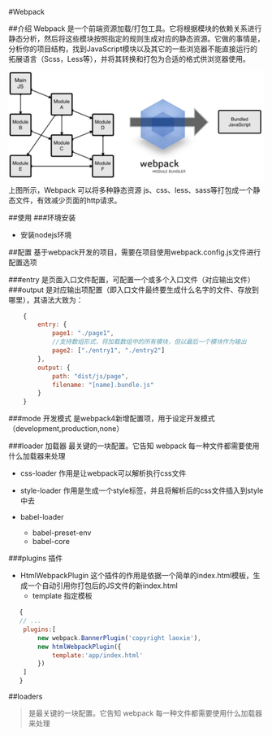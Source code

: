#Webpack

##介绍
Webpack 是一个前端资源加载/打包工具。它将根据模块的依赖关系进行静态分析，然后将这些模块按照指定的规则生成对应的静态资源。它做的事情是，分析你的项目结构，找到JavaScript模块以及其它的一些浏览器不能直接运行的拓展语言（Scss，Less等），并将其转换和打包为合适的格式供浏览器使用。

![](./img/webpack.png)
上图所示，Webpack 可以将多种静态资源 js、css、less、sass等打包成一个静态文件，有效减少页面的http请求。

##使用
###环境安装
* 安装nodejs环境


##配置
基于webpack开发的项目，需要在项目使用webpack.config.js文件进行配置选项

###entry
是页面入口文件配置，可配置一个或多个入口文件（对应输出文件）
###output 
是对应输出项配置（即入口文件最终要生成什么名字的文件、存放到哪里），其语法大致为：
```javascript
    {
        entry: {
            page1: "./page1",
            //支持数组形式，将加载数组中的所有模块，但以最后一个模块作为输出
            page2: ["./entry1", "./entry2"]
        },
        output: {
            path: "dist/js/page",
            filename: "[name].bundle.js"
        }
    }
```
###mode 开发模式
是webpack4新增配置项，用于设定开发模式（development,production,none）

###loader 加载器
最关键的一块配置。它告知 webpack 每一种文件都需要使用什么加载器来处理

* css-loader    作用是让webpack可以解析执行css文件
* style-loader  作用是生成一个style标签，并且将解析后的css文件插入到style中去

* babel-loader 
    * babel-preset-env
    * babel-core



###plugins 插件

* HtmlWebpackPlugin
这个插件的作用是依据一个简单的index.html模板，生成一个自动引用你打包后的JS文件的新index.html
    * template 指定模板

```javascript
   {
   // ...
    plugins:[
        new webpack.BannerPlugin('copyright laoxie'),
        new htmlWebpackPlugin({
            template:'app/index.html'
        })
    ]
   }
```


##loaders 
>是最关键的一块配置。它告知 webpack 每一种文件都需要使用什么加载器来处理